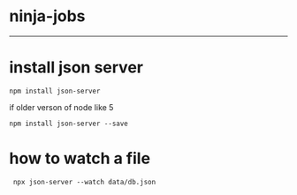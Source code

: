 # ninja-jobs

----------------------------------------

# install json server
````
npm install json-server
````

if older verson of node like 5
````
npm install json-server --save 
````

# how to watch a file
````
 npx json-server --watch data/db.json
 ````
